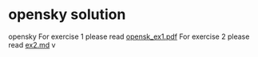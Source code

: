 # opensky solution
opensky 
For exercise 1 please read [opensk_ex1.pdf](./opensk_ex1.pdf)
For exercise 2 please read [ex2.md](./ex2.md)
v